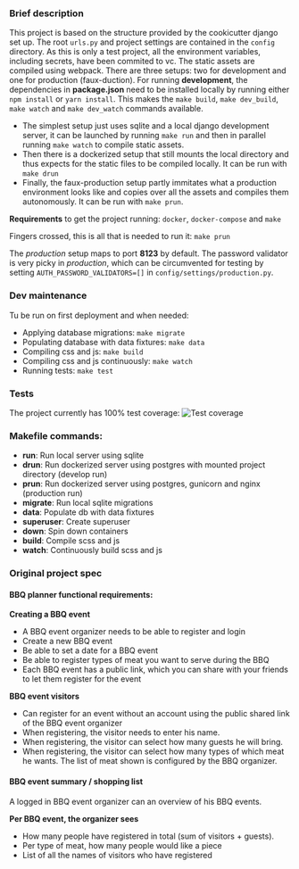 ### Brief description

This project is based on the structure provided by the cookicutter django set up. The root `urls.py` and project settings are contained in the `config` directory. As this is only a test project, all the environment variables, including secrets, have been commited to vc. The static assets are compiled using webpack. There are three setups: two for development and one for production (faux-duction). For running **development**, the dependencies in **package.json** need to be installed locally by running either `npm install` or `yarn install`. This makes the `make build`, `make dev_build`, `make watch` and `make dev_watch` commands available.

* The simplest setup just uses sqlite and a local django development server, it can be launched by running `make run` and then in parallel running `make watch` to compile static assets.
* Then there is a dockerized setup that still mounts the local directory and thus expects for the static files to be compiled locally. It can be run with `make drun`
* Finally, the faux-production setup partly immitates what a production environment looks like and copies over all the assets and compiles them autonomously. It can be run with `make prun`.

**Requirements** to get the project running: `docker`, `docker-compose` and `make`

Fingers crossed, this is all that is needed to run it:
    `make prun`

The _production_ setup maps to port **8123** by default. The password validator
is very picky in _production_, which can be circumvented for testing by setting
`AUTH_PASSWORD_VALIDATORS=[]` in `config/settings/production.py`.

### Dev maintenance

Tu be run on first deployment and when needed:

* Applying database migrations: `make migrate`
* Populating database with data fixtures: `make data`
* Compiling css and js: `make build`
* Compiling css and js continuously: `make watch`
* Running tests: `make test`

 
### Tests

The project currently has 100% test coverage:
![Test coverage](https://i.imgur.com/wlQtHiN.png)

### Makefile commands:
* **run**: Run local server using sqlite
* **drun**: Run dockerized server using postgres with mounted project directory (develop run)
* **prun**: Run dockerized server using postgres, gunicorn and nginx
    (production run)
* **migrate**: Run local sqlite migrations
* **data**: Populate db with data fixtures
* **superuser**: Create superuser
* **down**: Spin down containers
* **build**: Compile scss and js
* **watch**: Continuously build scss and js

### Original project spec

#### BBQ planner functional requirements:

**Creating a BBQ event**
* A BBQ event organizer needs to be able to register and login
* Create a new BBQ event
* Be able to set a date for a BBQ event
* Be able to register types of meat you want to serve during the BBQ
* Each BBQ event has a public link, which you can share with your friends to let them register for the event

**BBQ event visitors**
* Can register for an event without an account using the public shared link of the BBQ event organizer
* When registering, the visitor needs to enter his name.
* When registering, the visitor can select how many guests he will bring.
* When registering, the visitor can select how many types of which meat he wants. The list of meat shown is configured by the BBQ organizer.

#### BBQ event summary / shopping list

A logged in BBQ event organizer can an overview of his BBQ events.

**Per BBQ event, the organizer sees**
* How many people have registered in total (sum of visitors + guests).
* Per type of meat, how many people would like a piece
* List of all the names of visitors who have registered
